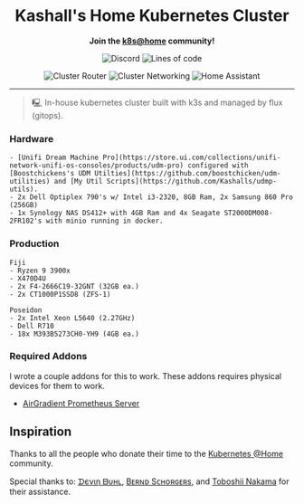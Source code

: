 <div align="center">

# Kashall's Home Kubernetes Cluster

**Join the [k8s@home](https://github.com/k8s-at-home) community!**

</div>
<div align="center">

![Discord](https://img.shields.io/discord/324051061033926666?label=Discord&logo=discord&logoColor=white&style=for-the-badge)
![Lines of code](https://img.shields.io/tokei/lines/github/kashalls/home-cluster?color=brightgreen&logo=codefactor&logoColor=white&style=for-the-badge)

</div>
<div align="center">

![Cluster Router](https://img.shields.io/uptimerobot/status/m789236355-59b4869737bfca044ffce63f?label=Home%20Internet&logo=Ubiquiti&logoColor=white&style=flat-square)
![Cluster Networking](https://img.shields.io/uptimerobot/status/m789234791-6b5cfe5b7fa8676903c74062?label=Cluster&logo=googlecloud&logoColor=white&style=flat-square)
![Home Assistant](https://img.shields.io/uptimerobot/status/m789234975-ac1f1c01ba210902f51100da?label=Home%20Assistant&logo=homeassistant&logoColor=white&style=flat-square)

</div>

---

> 🖳 In-house kubernetes cluster built with k3s and managed by flux (gitops).

### Hardware

    - [Unifi Dream Machine Pro](https://store.ui.com/collections/unifi-network-unifi-os-consoles/products/udm-pro) configured with [Boostchickens's UDM Utilties](https://github.com/boostchicken/udm-utilities) and [My Util Scripts](https://github.com/Kashalls/udmp-utils).
    - 2x Dell Optiplex 790's w/ Intel i3-2320, 8GB Ram, 2x Samsung 860 Pro (256GB)
    - 1x Synology NAS DS412+ with 4GB Ram and 4x Seagate ST2000DM008-2FR102's with minio running in docker.

### Production
    Fiji
    - Ryzen 9 3900x
    - X470D4U
    - 2x F4-2666C19-32GNT (32GB ea.)
    - 2x CT1000P1SSD8 (ZFS-1)

    Poseidon
    - 2x Intel Xeon L5640 (2.27GHz)
    - Dell R710
    - 18x M393B5273CH0-YH9 (4GB ea.)



### Required Addons

I wrote a couple addons for this to work. These addons requires physical devices for them to work.

- [AirGradient Prometheus Server](https://github.com/Kashalls/airgradient-prometheus-sensor)

## Inspiration

Thanks to all the people who donate their time to the [Kubernetes @Home](https://github.com/k8s-at-home/) community.

Special thanks to: [ᗪєνιη ᗷυнʟ](https://github.com/onedr0p/home-cluster), [Bᴇʀɴᴅ Sᴄʜᴏʀɢᴇʀs](https://github.com/bjw-s/k8s-gitops), and [Toboshii Nakama](https://github.com/toboshii/home-cluster) for their assistance.
